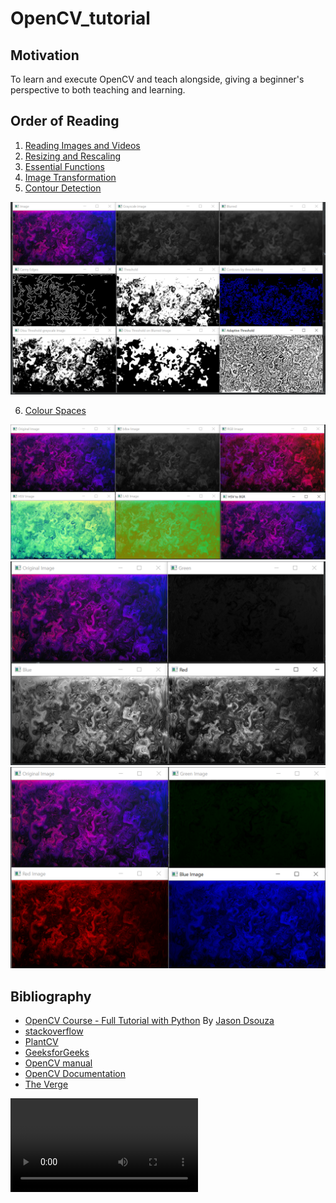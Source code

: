 # OpenCV_tutorial

## Motivation
To learn and execute OpenCV and teach alongside, giving a beginner's perspective to both teaching and learning. 

## Order of Reading
1. [Reading Images and Videos](https://github.com/saatweek/OpenCV_tutorial/blob/main/Reading%20images%20and%20videos.py)
2. [Resizing and Rescaling](https://github.com/saatweek/OpenCV_tutorial/blob/main/Resizing%20and%20Rescaling.py)
3. [Essential Functions](https://github.com/saatweek/OpenCV_tutorial/blob/main/basic%20functions.py)
4. [Image Transformation](https://github.com/saatweek/OpenCV_tutorial/blob/main/Image%20Transformation.py)
5. [Contour Detection](https://github.com/saatweek/OpenCV_tutorial/blob/main/Contour%20Detection.py)

![edges](https://github.com/saatweek/OpenCV_tutorial/blob/main/Output%20Images/edges.png)

6. [Colour Spaces](https://github.com/saatweek/OpenCV_tutorial/blob/main/Color%20Spaces.py)

![Image Conversion](https://github.com/saatweek/OpenCV_tutorial/blob/main/Output%20Images/Image%20Conversions.png)
![BGR Intensities](https://github.com/saatweek/OpenCV_tutorial/blob/main/Output%20Images/bgr%20intensities.png)
![BGR Images](https://github.com/saatweek/OpenCV_tutorial/blob/main/Output%20Images/bgr%20components.png)

## Bibliography
- [OpenCV Course - Full Tutorial with Python](https://youtu.be/oXlwWbU8l2o) By [Jason Dsouza](https://www.youtube.com/jasmcaus)
- [stackoverflow](https://stackoverflow.com/)
- [PlantCV](plantcv.readthedocs.io)
- [GeeksforGeeks](www.geeksforgeeks.org)
- [OpenCV manual](http://man.hubwiz.com/manual/OpenCV)
- [OpenCV Documentation](docs.opencv.org)
- [The Verge](https://www.theverge.com/pages/wallpapers)


![Trying out if a video plays or not](https://github.com/saatweek/OpenCV_tutorial/blob/main/sample_video.mp4)
